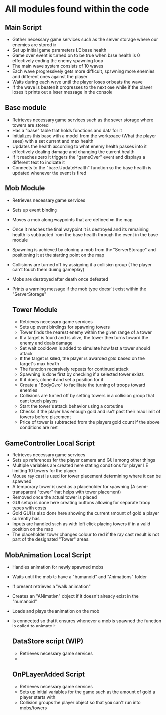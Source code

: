 # All modules found within the code

## Main Script


- Gather necessary game services such as the server storage where our enemies are stored in
- Set up initial game parameters I.E base health
- Game over event is turned on to be true when base health is 0 effectively ending the enemy spawning loop
- The main wave system consists of 10 waves
- Each wave progressively gets more difficult, spawning more enemies and different ones against the player
- Waits during each wave until the player loses or beats the wave
- If the wave is beaten it progresses to the next one while if the player loses it prints out a loser message in the console


## Base module

- Retrieves necessary game services such as the sever storage where towers are stored
- Has a "base" table that holds functions and data for it
- Initializes this base with a model from the workspace (What the player sees) with a set current and max health
- Updates the health according to what enemy health passes into it effectively dealing damage and changing the current health
- If it reaches zero it triggers the "gameOver" event and displays a different text to indicate it
- Connects to the "base.UpdateHealth" function so the base health is updated whenever the event is fired


## Mob Module

- Retrieves necessary game services
- Sets up event binding
- Moves a mob along waypoints that are defined on the map
- Once it reaches the final waypoint it is destroyed and its remaining health is subtracted from the base health through the event in the base module
- Spawning is achieved by cloning a mob from the "ServerStorage" and positioning it at the starting point on the map
- Collisions are turned off by assigning it a collision group (The player can't touch them during gameplay)
- Mobs are destroyed after death once defeated
- Prints a warning message if the mob type doesn't exist within the "ServerStorage"

  ## Tower Module

  - Retrieves necessary game services
  - Sets up event bindings for spawning towers
  - Tower finds the nearest enemy within the given range of a tower
  - If a target is found and is alive, the tower then turns toward the enemy and deals damage
  - Set wait cooldown is added to simulate how fast a tower should attack
  - If the target is killed, the player is awarded gold based on the target's max health
  - The function recursively repeats for continued attack
  - Spawning is done first by checking if a selected tower exists
  - If it does, clone it and set a position for it
  - Create a "BodyGyro" to facilitate the turning of troops toward enemies
  - Collisions are turned off by setting towers in a collision group that cant touch players
  - Start the tower's attack behavior using a coroutine
  - Checks if the player has enough gold and isn't past their max limit of towers before placement
  - Price of tower is subtracted from the players gold count if the above conditions are met
 
## GameController Local Script

- Retrieves necessary game services
- Sets up references for the player camera and GUI among other things
- Multiple variables are created here stating conditions for player I.E limiting 10 towers for the player
- Mouse ray cast is used for tower placement determining where it can be spawned
- A temporary tower is used as a placeholder for spawning (A semi-transparent "tower" that helps with tower placement)
- Removed once the actual tower is placed
- GUI setup is done here creating buttons allowing for separate troop types with costs
- Gold GUI is also done here showing the current amount of gold a player currently has
- Inputs are handled such as with left click placing towers if in a valid position on the map
- The placeholder tower changes colour to red if the ray cast result is not part of the designated "Tower" areas.
  


## MobAnimation Local Script

- Handles animation for newly spawned mobs
- Waits until the mob to have a "humanoid" and "Animations" folder
- If present retrieves a "walk animation"
- Creates an "ANimation" object if it doesn't already exist in the "humanoid"
- Loads and plays the animation on the mob
- Is connected so that it ensures whenever a mob is spawned the function is called to animate it

  ##  DataStore script (WIP)

  - Retrieves necessary game services
  - 

  ## OnPLayerAdded Script

  - Retrieves necessary game services
  - Sets up initial variables for the game such as the amount of gold a player starts with
  - Collision groups the player object so that you can't run into mobs/towers
